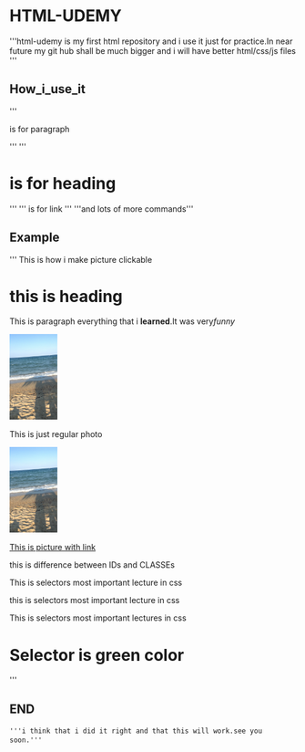 # HTML-UDEMY

'''html-udemy is my first html repository and i use it just for practice.In near future my git hub shall be much bigger and i will have better html/css/js files '''
## How_i_use_it

 '''<p> is for paragraph </p> '''
    '''<h1> is for heading </h1>'''
    '''<a> is for link </a>'''
    '''and lots of more commands'''
## Example

''' This is how i make picture clickable
    <h1>this is heading</h1>
    <p>This is paragraph everything that i <strong>learned</strong>.It was very<i>funny</i></p>
    <img src="slike/slika.jpeg" height="150">
    <p>This is just regular photo</p>
    <a href="www.facebook.com" targer="_blank" ><img src="slike/slika.jpeg" alt="more" height="150"> <p>This is picture with link</p> </a> 
    this is difference between IDs and CLASSEs
    <p id="Ajdi">This is selectors most important lecture in css</p>
    </div>
    <p class="Klasa">this is selectors most important lecture in css</p>
    <p>This is selectors most important lectures in css</p>
    <h1>Selector is green color</h1> '''

## END

    '''i think that i did it right and that this will work.see you soon.'''
